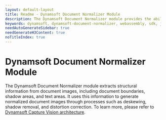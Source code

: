 ```yaml
---
layout: default-layout
title: Readme - Dynamsoft Document Normalizer Module
description: The Dynamsoft Document Normalizer module provides the ability to take pictures of documents with your camera and normalize them to obtain high-quality images for further processing or archiving purposes. 
keywords: dynamsoft, dynamsoft-document-normalizer, webassembly, sdk, javascript, typescript
needAutoGenerateSidebar: true
needGenerateH3Content: true
noTitleIndex: true
---
```


# Dynamsoft Document Normalizer Module

The Dynamsoft Document Normalizer module extracts structural information from document images, including document boundaries, shadow areas, and text areas. It uses this information to generate normalized document images through processes such as deskewing, shadow removal, and distortion correction. To learn more, please refer to [Dynamsoft Capture Vision architecture](https://www.dynamsoft.com/capture-vision/docs/web/programming/javascript/).